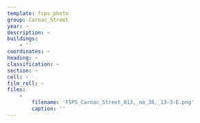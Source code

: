 ```yaml
---
template: fsps_photo
group: Carnac_Street
year: ~
description: ~
buildings:
    - ''
coordinates: ~
heading: ~
classification: ~
section: ~
cell: ~
film_roll: ~
files:
    -
        filename: 'FSPS_Carnac_Street_013,_no_38,_13-3-E.png'
        caption: ''
---
```

